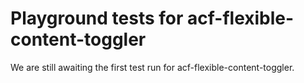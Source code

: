 # Playground tests for acf-flexible-content-toggler
We are still awaiting the first test run for acf-flexible-content-toggler.
